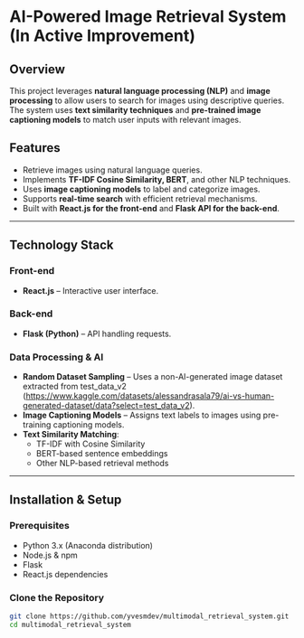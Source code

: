# AI-Powered Image Retrieval System (In Active Improvement)

## Overview

This project leverages **natural language processing (NLP)** and **image processing** to allow users to search for images using descriptive queries. The system uses **text similarity techniques** and **pre-trained image captioning models** to match user inputs with relevant images.

## Features

- Retrieve images using natural language queries.
- Implements **TF-IDF Cosine Similarity, BERT**, and other NLP techniques.
- Uses **image captioning models** to label and categorize images.
- Supports **real-time search** with efficient retrieval mechanisms.
- Built with **React.js for the front-end** and **Flask API for the back-end**.

---

## **Technology Stack**

### Front-end
- **React.js** – Interactive user interface.

### Back-end
- **Flask (Python)** – API handling requests.

### Data Processing & AI
- **Random Dataset Sampling** – Uses a non-AI-generated image dataset extracted from test_data_v2 (https://www.kaggle.com/datasets/alessandrasala79/ai-vs-human-generated-dataset/data?select=test_data_v2).
- **Image Captioning Models** – Assigns text labels to images using pre-training captioning models.
- **Text Similarity Matching**:
  - TF-IDF with Cosine Similarity
  - BERT-based sentence embeddings
  - Other NLP-based retrieval methods

---

## **Installation & Setup**

### **Prerequisites**
- Python 3.x (Anaconda distribution)
- Node.js & npm
- Flask
- React.js dependencies

### **Clone the Repository**
```sh
git clone https://github.com/yvesmdev/multimodal_retrieval_system.git
cd multimodal_retrieval_system
